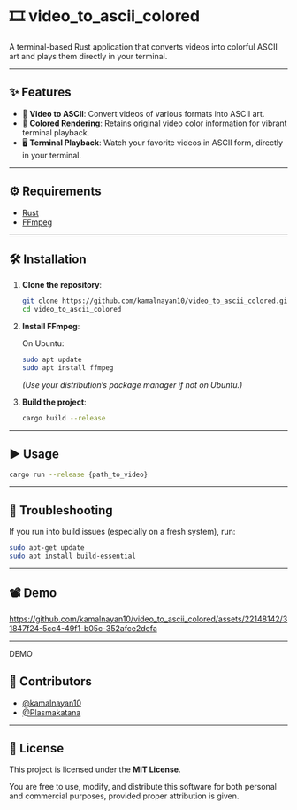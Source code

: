 # 🎞️ video_to_ascii_colored

A terminal-based Rust application that converts videos into colorful ASCII art and plays them directly in your terminal.

---

## ✨ Features

- 🎥 **Video to ASCII**: Convert videos of various formats into ASCII art.
- 🌈 **Colored Rendering**: Retains original video color information for vibrant terminal playback.
- 🖥️ **Terminal Playback**: Watch your favorite videos in ASCII form, directly in your terminal.

---

## ⚙️ Requirements

- [Rust](https://www.rust-lang.org/tools/install)
- [FFmpeg](https://ffmpeg.org/download.html)

---

## 🛠️ Installation

1. **Clone the repository**:

   ```bash
   git clone https://github.com/kamalnayan10/video_to_ascii_colored.git
   cd video_to_ascii_colored
   ```

2. **Install FFmpeg**:

   On Ubuntu:

   ```bash
   sudo apt update
   sudo apt install ffmpeg
   ```

   *(Use your distribution’s package manager if not on Ubuntu.)*

3. **Build the project**:

   ```bash
   cargo build --release
   ```

---

## ▶️ Usage

```bash
cargo run --release {path_to_video}
```
---

## 🐧 Troubleshooting

If you run into build issues (especially on a fresh system), run:

```bash
sudo apt-get update
sudo apt install build-essential
```

---

## 📽️ Demo

https://github.com/kamalnayan10/video_to_ascii_colored/assets/22148142/31847f24-5cc4-49f1-b05c-352afce2defa

---

DEMO
    

## 👥 Contributors

- [@kamalnayan10](https://github.com/kamalnayan10)
- [@Plasmakatana](https://github.com/Plasmakatana)

---

## 📄 License

This project is licensed under the **MIT License**.

You are free to use, modify, and distribute this software for both personal and commercial purposes, provided proper attribution is given.
